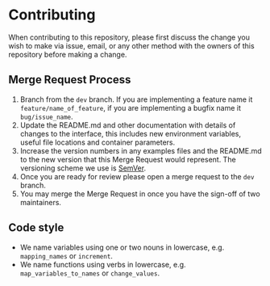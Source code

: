 # Contributing

When contributing to this repository, please first discuss the change you wish to make via issue,
email, or any other method with the owners of this repository before making a change. 

## Merge Request Process

1. Branch from the `dev` branch. If you are implementing a feature name it `feature/name_of_feature`,
   if you are implementing a bugfix name it `bug/issue_name`.
2. Update the README.md and other documentation with details of changes to the interface, this includes new environment 
   variables, useful file locations and container parameters.
3. Increase the version numbers in any examples files and the README.md to the new version that this
   Merge Request would represent. The versioning scheme we use is [SemVer](http://semver.org/).
4. Once you are ready for review please open a merge request to the `dev` branch.
5. You may merge the Merge Request in once you have the sign-off of two maintainers.

## Code style

- We name variables using one or two nouns in lowercase, e.g. `mapping_names` or `increment`.
- We name functions using verbs in lowercase, e.g. `map_variables_to_names` or `change_values`.

